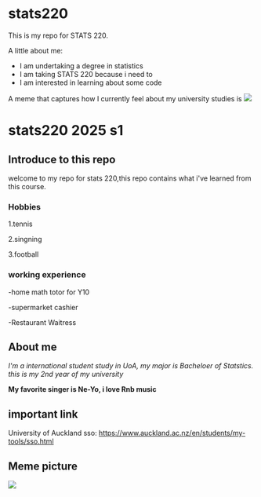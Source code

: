 # stats220

This is my repo for STATS 220. 

A little about me:

- I am undertaking a degree in statistics
- I am taking STATS 220 because i need to
- I am interested in learning about some code

A meme that captures how I currently feel about my university studies is ![](https://c.tenor.com/8druEACXtX8AAAAd/tenor.gif)
# stats220 2025 s1
## Introduce to this repo
welcome to my repo for stats 220,this repo contains what i've learned from this course.

### Hobbies
1.tennis

2.singning

3.football

### working experience
-home math totor for Y10

-supermarket cashier

-Restaurant Waitress

## About me
*I'm a international student study in UoA, my major is Bacheloer of Statstics. this is my 2nd year of my university*

**My favorite singer is Ne-Yo, i love Rnb music**

## important link
University of Auckland sso: https://www.auckland.ac.nz/en/students/my-tools/sso.html
## Meme picture
![](https://media1.tenor.com/m/bBg1KemNUlgAAAAC/cat-confused.gif)

